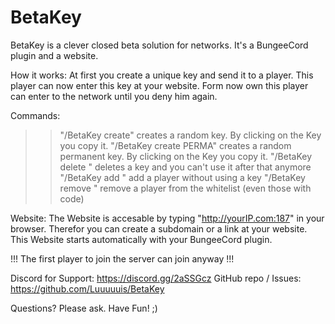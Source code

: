 # BetaKey

BetaKey is a clever closed beta solution for networks.
It's a BungeeCord plugin and a website.



How it works:
At first you create a unique key and send it to a player. This player can now enter this key at your website. Form now own this player can enter to the network until you deny him again.


Commands:
>> "/BetaKey create" creates a random key. By clicking on the Key you copy it.
>> "/BetaKey create PERMA" creates a random permanent key. By clicking on the Key you copy it.
>> "/BetaKey delete <KEY>" deletes a key and you can't use it after that anymore
>> "/BetaKey add <NAME>" add a player without using a key
>> "/BetaKey remove <NAME>" remove a player from the whitelist (even those with code)


Website:
The Website is accesable by typing "http://yourIP.com:187" in your browser. Therefor you can create a subdomain or a link at your website.
This Website starts automatically with your BungeeCord plugin.

!!! The first player to join the server can join anyway !!!

Discord for Support: https://discord.gg/2aSSGcz
GitHub repo / Issues: https://github.com/Luuuuuis/BetaKey

Questions? Please ask.
Have Fun! ;)
